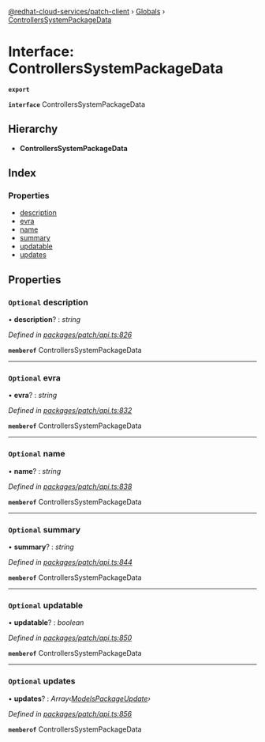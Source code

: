 [@redhat-cloud-services/patch-client](../README.md) › [Globals](../globals.md) › [ControllersSystemPackageData](controllerssystempackagedata.md)

# Interface: ControllersSystemPackageData

**`export`** 

**`interface`** ControllersSystemPackageData

## Hierarchy

* **ControllersSystemPackageData**

## Index

### Properties

* [description](controllerssystempackagedata.md#optional-description)
* [evra](controllerssystempackagedata.md#optional-evra)
* [name](controllerssystempackagedata.md#optional-name)
* [summary](controllerssystempackagedata.md#optional-summary)
* [updatable](controllerssystempackagedata.md#optional-updatable)
* [updates](controllerssystempackagedata.md#optional-updates)

## Properties

### `Optional` description

• **description**? : *string*

*Defined in [packages/patch/api.ts:826](https://github.com/RedHatInsights/javascript-clients/blob/fff47de/packages/patch/api.ts#L826)*

**`memberof`** ControllersSystemPackageData

___

### `Optional` evra

• **evra**? : *string*

*Defined in [packages/patch/api.ts:832](https://github.com/RedHatInsights/javascript-clients/blob/fff47de/packages/patch/api.ts#L832)*

**`memberof`** ControllersSystemPackageData

___

### `Optional` name

• **name**? : *string*

*Defined in [packages/patch/api.ts:838](https://github.com/RedHatInsights/javascript-clients/blob/fff47de/packages/patch/api.ts#L838)*

**`memberof`** ControllersSystemPackageData

___

### `Optional` summary

• **summary**? : *string*

*Defined in [packages/patch/api.ts:844](https://github.com/RedHatInsights/javascript-clients/blob/fff47de/packages/patch/api.ts#L844)*

**`memberof`** ControllersSystemPackageData

___

### `Optional` updatable

• **updatable**? : *boolean*

*Defined in [packages/patch/api.ts:850](https://github.com/RedHatInsights/javascript-clients/blob/fff47de/packages/patch/api.ts#L850)*

**`memberof`** ControllersSystemPackageData

___

### `Optional` updates

• **updates**? : *Array‹[ModelsPackageUpdate](modelspackageupdate.md)›*

*Defined in [packages/patch/api.ts:856](https://github.com/RedHatInsights/javascript-clients/blob/fff47de/packages/patch/api.ts#L856)*

**`memberof`** ControllersSystemPackageData
